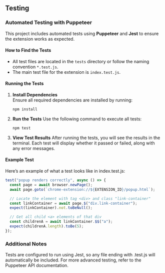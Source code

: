 ## Testing

### Automated Testing with Puppeteer

This project includes automated tests using **Puppeteer** and **Jest** to ensure the extension works as expected.

#### How to Find the Tests

- All test files are located in the `tests` directory or follow the naming convention `*.test.js`.
- The main test file for the extension is `index.test.js`.

#### Running the Tests

1. **Install Dependencies**  
   Ensure all required dependencies are installed by running:

   ```bash
   npm install
   ```

2. **Run the Tests**
   Use the following command to execute all tests:

   ```bash
   npm test
   ```

3. **View Test Results**
   After running the tests, you will see the results in the terminal. Each test will display whether it passed or failed, along with any error messages.

#### Example Test

Here’s an example of what a test looks like in index.test.js:

```javascript
test("popup renders correctly", async () => {
  const page = await browser.newPage();
  await page.goto(`chrome-extension://${EXTENSION_ID}/popup.html`);

  // Locate the element with tag <div> and class "link-container"
  const linkContainer = await page.$("div.link-container");
  expect(linkContainer).not.toBeNull();

  // Get all child <a> elements of that div
  const childrenA = await linkContainer.$$("a");
  expect(childrenA.length).toBe(5);
});
```

### Additional Notes

Tests are configured to run using Jest, so any file ending with .test.js will automatically be included.
For more advanced testing, refer to the Puppeteer API documentation.
